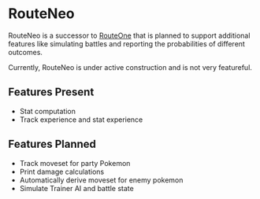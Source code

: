 # RouteNeo

RouteNeo is a successor to [RouteOne](https://github.com/hroll/poke-router)
that is planned to support additional features like simulating battles and
reporting the probabilities of different outcomes.

Currently, RouteNeo is under active construction and is not very featureful.

## Features Present

* Stat computation
* Track experience and stat experience

## Features Planned

* Track moveset for party Pokemon
* Print damage calculations
* Automatically derive moveset for enemy pokemon
* Simulate Trainer AI and battle state
